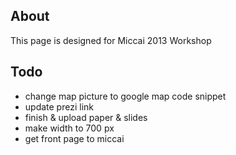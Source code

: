 

## About
This page is designed for Miccai 2013 Workshop 

## Todo 

* change map picture to google map code snippet
* update prezi link 
* finish & upload paper & slides
* make width to 700 px
* get front page to miccai
